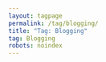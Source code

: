 ```yaml
---
layout: tagpage
permalink: /tag/blogging/
title: "Tag: Blogging"
tag: Blogging
robots: noindex
---
```

